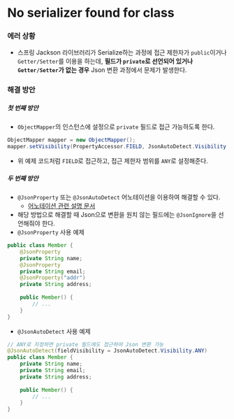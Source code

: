 # No serializer found for class
### 에러 상황
* 스프링 Jackson 라이브러리가 Serialize하는 과정에 접근 제한자가 `public`이거나 `Getter/Setter`를 이용을 하는데, **필드가 `private`로 선언되어 있거나 `Getter/Setter`가 없는 경우** Json 변환 과정에서 문제가 발생한다.

### 해결 방안
##### 첫 번째 방안
* `ObjectMapper`의 인스턴스에 설정으로 `private` 필드로 접근 가능하도록 한다.
```java
ObjectMapper mapper = new ObjectMapper();
mapper.setVisibility(PropertyAccessor.FIELD, JsonAutoDetect.Visibility.ANY);
```
* 위 예제 코드처럼 `FIELD`로 접근하고, 접근 제한자 범위를 `ANY`로 설정해준다.

##### 두 번째 방안
* `@JsonProperty` 또는 `@JsonAutoDetect` 어노테이션을 이용하여 해결할 수 있다.
  * [어노테이션 관련 설명 문서](../../Java/Spring/Jackson%20어노테이션%20정리.md)
* 해당 방법으로 해결할 때 Json으로 변환을 원치 않는 필드에는 `@JsonIgnore`을 선언해줘야 한다.
* `@JsonProperty` 사용 예제
```java
public class Member {
    @JsonProperty
    private String name;
    @JsonProperty
    private String email;
    @JsonProperty("addr")
    private String address;
    
    public Member() {
        // ...
    }
}
```
* `@JsonAutoDetect` 사용 예제
```java
// ANY로 지정하면 private 필드에도 접근하여 Json 변환 가능
@JsonAutoDetect(fieldVisibility = JsonAutoDetect.Visibility.ANY)
public class Member {
    private String name;
    private String email;
    private String address;
    
    public Member() {
        // ...
    }
}
```

